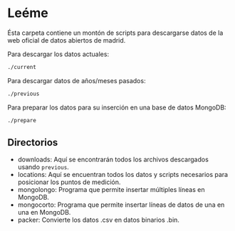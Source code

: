 # Leéme

Ésta carpeta contiene un montón de scripts para descargarse datos de la web
oficial de datos abiertos de madrid.

Para descargar los datos actuales:
```sh
./current
```

Para descargar datos de años/meses pasados:
```sh
./previous
```

Para preparar los datos para su inserción en una base de datos MongoDB:
```sh
./prepare
```

## Directorios

- downloads: Aquí se encontrarán todos los archivos descargados usando `previous`.
- locations: Aquí se encuentran todos los datos y scripts necesarios para posicionar los puntos de medición.
- mongolongo: Programa que permite insertar múltiples líneas en MongoDB.
- mongocorto: Programa que permite insertar líneas de datos de una en una en MongoDB.
- packer: Convierte los datos .csv en datos binarios .bin.
